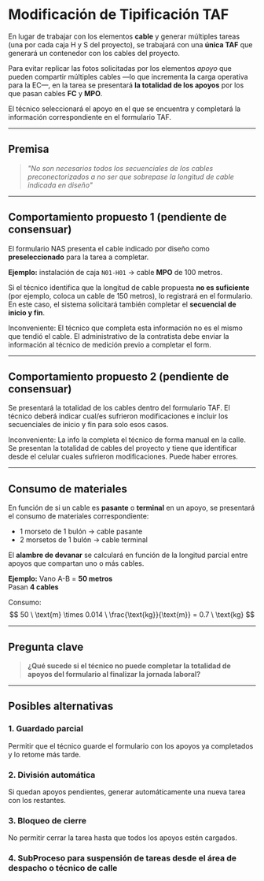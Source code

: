 # Modificación de Tipificación TAF

En lugar de trabajar con los elementos **cable** y generar múltiples tareas (una por cada caja H y S del proyecto), se trabajará con una **única TAF** que generará un contenedor con los cables del proyecto.  

Para evitar replicar las fotos solicitadas por los elementos *apoyo* que pueden compartir múltiples cables —lo que incrementa la carga operativa para la EC—, en la tarea se presentará **la totalidad de los apoyos** por los que pasan cables **FC** y **MPO**.

El técnico seleccionará el apoyo en el que se encuentra y completará la información correspondiente en el formulario TAF.

---

## Premisa

> *"No son necesarios todos los secuenciales de los cables preconectorizados a no ser que sobrepase la longitud de cable indicada en diseño"*

---

## Comportamiento propuesto 1 (pendiente de consensuar)

El formulario NAS presenta el cable indicado por diseño como **preseleccionado** para la tarea a completar.  

**Ejemplo:** instalación de caja `N01-H01` → cable **MPO** de 100 metros.  

Si el técnico identifica que la longitud de cable propuesta **no es suficiente** (por ejemplo, coloca un cable de 150 metros), lo registrará en el formulario.  
En este caso, el sistema solicitará también completar el **secuencial de inicio y fin**.

Inconveniente: El técnico que completa esta información no es el mismo que tendió el cable. El administrativo de la contratista debe enviar la información al técnico de medición previo a completar el form.

---

## Comportamiento propuesto 2 (pendiente de consensuar)

Se presentará la totalidad de los cables dentro del formulario TAF. El técnico deberá indicar cual/es sufrieron modificaciones e incluir los secuenciales de inicio y fin para solo esos casos.  

Inconveniente: La info la completa el técnico de forma manual en la calle. Se presentan la totalidad de cables del proyecto y tiene que identificar desde el celular cuales sufrieron modificaciones. Puede haber errores.

---

## Consumo de materiales

En función de si un cable es **pasante** o **terminal** en un apoyo, se presentará el consumo de materiales correspondiente:

- 1 morseto de 1 bulón → cable pasante  
- 2 morsetos de 1 bulón → cable terminal  

El **alambre de devanar** se calculará en función de la longitud parcial entre apoyos que compartan uno o más cables.

**Ejemplo:**
Vano A-B = **50 metros**  
Pasan **4 cables**  

Consumo:  
$$
50 \ \text{m} \times 0.014 \ \frac{\text{kg}}{\text{m}} = 0.7 \ \text{kg}
$$

---

## Pregunta clave

> **¿Qué sucede si el técnico no puede completar la totalidad de apoyos del formulario al finalizar la jornada laboral?**

---

## Posibles alternativas

### 1. Guardado parcial
Permitir que el técnico guarde el formulario con los apoyos ya completados y lo retome más tarde.

### 2. División automática
Si quedan apoyos pendientes, generar automáticamente una nueva tarea con los restantes.

### 3. Bloqueo de cierre
No permitir cerrar la tarea hasta que todos los apoyos estén cargados.

### 4. SubProceso para suspensión de tareas desde el área de despacho o técnico de calle

